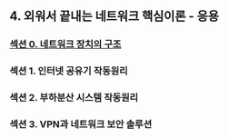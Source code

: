 ## 4. 외워서 끝내는 네트워크 핵심이론 - 응용

### <a href="섹션 0. 네트워크 장치의 구조.md">섹션 0. 네트워크 장치의 구조</a>

### 섹션 1. 인터넷 공유기 작동원리

### 섹션 2. 부하분산 시스템 작동원리

### 섹션 3. VPN과 네트워크 보안 솔루션

